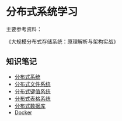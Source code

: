 # 分布式系统学习

主要参考资料：

《大规模分布式存储系统：原理解析与架构实战》

## 知识笔记

+ [分布式系统](DS01.md)
+ [分布式文件系统](DS02.md)
+ [分布式键值系统](DS03.md)
+ [分布式表格系统](DS04.md)
+ [分布式数据库](DS05.md)
+ [Docker](DS07.md)
